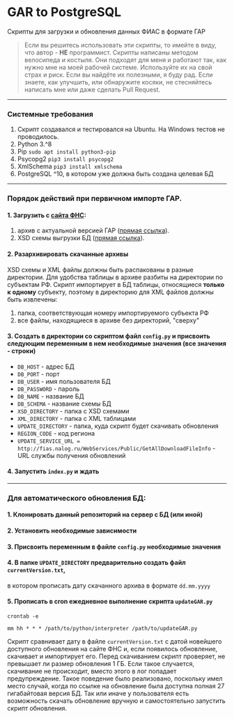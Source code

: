 # GAR to PostgreSQL
Скрипты для загрузки и обновления данных ФИАС в формате ГАР

> Если вы решитесь использовать эти скрипты, то имейте в виду, что автор - 
> **НЕ** программист. Скрипты написаны методом велосипеда и костыля. Они 
> подходят для меня и работают так, как нужно мне на моей рабочей системе.
> Используйте их на свой страх и риск.
> Если вы найдёте их полезными, я буду рад. Если знаете, как улучшить, или
> обнаружите косяки, не стесняйтесь написать мне или даже сделать Pull Request.

* * *
### Системные требования
1. Скрипт создавался и тестировался на Ubuntu. На Windows тестов не проводилось.
2. Python 3.^8
3. Pip 
`sudo apt install python3-pip`
4. Psycopg2 
`pip3 install psycopg2`
5. XmlSchema 
`pip3 install xmlschema`
6. PostgreSQL ^10, в котором уже должна быть создана целевая БД
* * *

### Порядок действий при первичном импорте ГАР.

#### 1. Загрузить с [сайта ФНС](https://fias.nalog.ru/Updates):
1. архив с актуальной версией ГАР ([прямая ссылка](http://fias.nalog.ru/Public/Downloads/Actual/gar_xml.zip)).
2. XSD схемы выгрузки БД ([прямая ссылка](https://fias.nalog.ru/docs/gar_schemas.zip)).

#### 2. Разархивировать скачанные архивы
XSD схемы и XML файлы должны быть распакованы в разные директории.
Для удобства таблицы в архиве разбиты на директории по субъектам РФ.
Скрипт импортирует в БД таблицы, относящиеся **только к одному** субъекту,
поэтому в директорию для XML файлов должны быть извлечены:
1. папка, соответствующая номеру импортируемого субъекта РФ
2. все файлы, находящиеся в архиве без директорий, "сверху"

#### 3. Создать в директории со скриптом файл `config.py` и присвоить следующим переменным в нем необходимые значения (все значения - строки)
* `DB_HOST` - адрес БД
* `DB_PORT` - порт
* `DB_USER` - имя пользователя БД
* `DB_PASSWORD` - пароль
* `DB_NAME` - название БД
* `DB_SCHEMA` - название схемы БД
* `XSD_DIRECTORY` - папка с XSD схемами
* `XML_DIRECTORY` - папка с XML таблицами
* `UPDATE_DIRECTORY` - папка, куда скрипт будет скачивать обновления
* `REGION_CODE` - код региона
* `UPDATE_SERVICE_URL = http://fias.nalog.ru/WebServices/Public/GetAllDownloadFileInfo` - URL службы получения обновлений

#### 4. Запустить `index.py` и ждать

* * *

### Для автоматического обновления БД:

#### 1. Клонировать данный репозиторий на сервер с БД (или иной)
#### 2. Установить необходимые зависимости
#### 3. Присвоить переменным в файле `config.py` необходимые значения
#### 4. В папке `UPDATE_DIRECTORY` предварительно создать файл `currentVersion.txt`,
в котором прописать дату скачанного архива в формате `dd.mm.yyyy`
#### 5. Прописать в cron ежедневное выполнение скрипта `updateGAR.py`
```crontab -e```

```mm hh * * * /path/to/python/interpreter /path/to/updateGAR.py```

Скрипт сравнивает дату в файле `currentVersion.txt` с датой новейшего доступного 
обновления на сайте ФНС и, если появилось обновление, скачивает и импортирует его.
Перед скачиванием скрипт проверяет, не превышает ли размер обновления 1 ГБ. Если такое
случается, скачивание не происходит, вместо этого в лог попадает предупреждение. Такое
поведение было реализовано, поскольку имел место случай, когда по ссылке на обновление 
была доступна полная 27 гигабайтовая версия БД.
Так или иначе у пользователя есть возможность скачать обновление вручную и самостоятельно 
запустить скрипт обновления.
